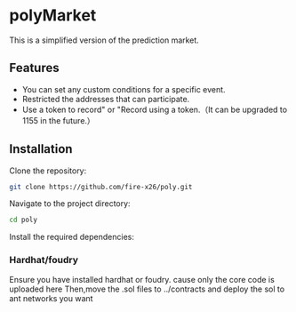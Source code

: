 # polyMarket

This is a simplified version of the prediction market.

## Features

- You can set any custom conditions for a specific event.
- Restricted the addresses that can participate.
- Use a token to record" or "Record using a token.（It can be upgraded to 1155 in the future.）

## Installation

Clone the repository:

```bash
git clone https://github.com/fire-x26/poly.git
```

Navigate to the project directory:

```bash
cd poly
```

Install the required dependencies:


### Hardhat/foudry

Ensure you have installed hardhat or foudry. cause only the core code is uploaded here
Then,move the .sol files to ../contracts
and deploy the sol to ant networks you want


